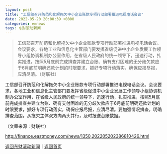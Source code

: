```yaml
---
layout: post
title: "工信部召开防范和化解拖欠中小企业账款专项行动部署推进电视电话会议"
date: 2022-05-20 20:00:39 +0800
categories: emnews
tags: 东财滚动新闻
---
```

> 工信部召开防范和化解拖欠中小企业账款专项行动部署推进电视电话会议。会议要求，各地工业和信息化主管部门要发挥省级促进中小企业发展工作领导小组协调机制办公室作用，在省级人民政府的统一领导下，迅速行动，扎实推进，按照5月底前完成排查并建立台账、确有支付困难的无分歧欠款应于6月底前明确还款计划的时限要求，抓好专项行动落实，确保应报尽报，应清尽清。（财联社）

<p>工信部召开防范和化解拖欠中小企业账款专项行动部署推进电视电话会议。会议要求，各地工业和信息化主管部门要发挥省级促进中小企业发展工作领导小组协调机制办公室作用，在省级人民政府的统一领导下，迅速行动，扎实推进，按照5月底前完成排查并建立台账、确有支付困难的无分歧欠款应于6月底前明确还款计划的时限要求，抓好专项行动落实，确保应报尽报，应清尽清。要加强情况排查，明确排查范围，从拖欠主体双方向两头并行，及时报送台账数据。</p><p class="em_media">（文章来源：财联社）</p>

<http://finance.eastmoney.com/news/1350,202205202386810426.html>

[返回东财滚动新闻](//finews.withounder.com/emnews/)｜[返回首页](//finews.withounder.com/)